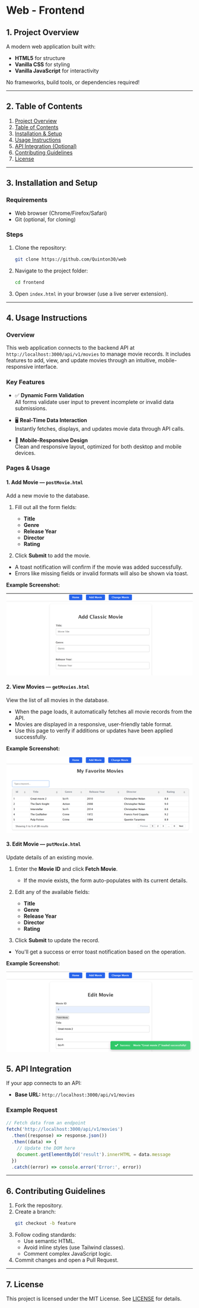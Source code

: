# Web - Frontend

## 1. Project Overview

A modern web application built with:

- **HTML5** for structure
- **Vanilla CSS** for styling
- **Vanilla JavaScript** for interactivity

No frameworks, build tools, or dependencies required!

---

## 2. Table of Contents

1. [Project Overview](#1-project-overview)
2. [Table of Contents](#2-table-of-contents)
3. [Installation & Setup](#3-installation-and-setup)
4. [Usage Instructions](#4-usage-instructions)
5. [API Integration (Optional)](#5-api-integration)
6. [Contributing Guidelines](#6-contributing-guidelines)
7. [License](#7-license)

---

## 3. Installation and Setup

### Requirements

- Web browser (Chrome/Firefox/Safari)
- Git (optional, for cloning)

### Steps

1. Clone the repository:
   ```bash
   git clone https://github.com/Quinton30/web
   ```
2. Navigate to the project folder:
   ```bash
   cd frontend
   ```
3. Open `index.html` in your browser (use a live server extension).

---

## 4. Usage Instructions

### Overview

This web application connects to the backend API at `http://localhost:3000/api/v1/movies` to manage movie records. It includes features to add, view, and update movies through an intuitive, mobile-responsive interface.

### Key Features

- ✅ **Dynamic Form Validation**  
   All forms validate user input to prevent incomplete or invalid data submissions.

- 🖥️ **Real-Time Data Interaction**  
   Instantly fetches, displays, and updates movie data through API calls.

- 📱 **Mobile-Responsive Design**  
   Clean and responsive layout, optimized for both desktop and mobile devices.

### Pages & Usage

#### 1. Add Movie — `postMovie.html`

Add a new movie to the database.

1. Fill out all the form fields:

   - **Title**
   - **Genre**
   - **Release Year**
   - **Director**
   - **Rating**

2. Click **Submit** to add the movie.

- A toast notification will confirm if the movie was added successfully.
- Errors like missing fields or invalid formats will also be shown via toast.

**Example Screenshot:**

![Add Movie Page](/images/add.png)

#### 2. View Movies — `getMovies.html`

View the list of all movies in the database.

- When the page loads, it automatically fetches all movie records from the API.
- Movies are displayed in a responsive, user-friendly table format.
- Use this page to verify if additions or updates have been applied successfully.

**Example Screenshot:**

![View Movies Page](/images/view.png)

#### 3. Edit Movie — `putMovie.html`

Update details of an existing movie.

1. Enter the **Movie ID** and click **Fetch Movie**.

   - If the movie exists, the form auto-populates with its current details.

2. Edit any of the available fields:

   - **Title**
   - **Genre**
   - **Release Year**
   - **Director**
   - **Rating**

3. Click **Submit** to update the record.

- You'll get a success or error toast notification based on the operation.

**Example Screenshot:**

![Edit Movie Page](/images/edit.png)


## 5. API Integration

If your app connects to an API:

- **Base URL:** `http://localhost:3000/api/v1/movies`

### Example Request

```javascript
// Fetch data from an endpoint
fetch('http://localhost:3000/api/v1/movies')
  .then((response) => response.json())
  .then((data) => {
    // Update the DOM here
    document.getElementById('result').innerHTML = data.message
  })
  .catch((error) => console.error('Error:', error))
```

---

## 6. Contributing Guidelines

1. Fork the repository.
2. Create a branch:
   ```bash
   git checkout -b feature
   ```
3. Follow coding standards:
   - Use semantic HTML.
   - Avoid inline styles (use Tailwind classes).
   - Comment complex JavaScript logic.
4. Commit changes and open a Pull Request.

---

## 7. License

This project is licensed under the MIT License. See [LICENSE](LICENSE) for details.
